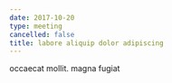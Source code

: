 ```yaml
---
date: 2017-10-20
type: meeting
cancelled: false
title: labore aliquip dolor adipiscing
---
```

occaecat mollit. magna fugiat